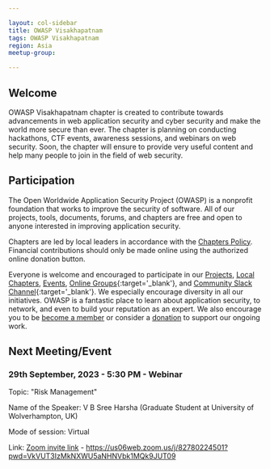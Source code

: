 ```yaml
---

layout: col-sidebar
title: OWASP Visakhapatnam
tags: OWASP Visakhapatnam
region: Asia
meetup-group:

---
```


## Welcome
OWASP Visakhapatnam chapter is created to contribute towards advancements in web application security and cyber security and make the world more secure than ever. The chapter is planning on conducting hackathons, CTF events, awareness sessions, and webinars on web security. Soon, the chapter will ensure to provide very useful content and help many people to join in the field of web security.

## Participation
The Open Worldwide Application Security Project (OWASP) is a nonprofit foundation that works to improve the security of software. All of our projects, tools, documents, forums, and chapters are free and open to anyone interested in improving application security. 

Chapters are led by local leaders in accordance with the [Chapters Policy](/www-policy/operational/chapters). Financial contributions should only be made online using the authorized online donation button. 

Everyone is welcome and encouraged to participate in our [Projects](/projects/), [Local Chapters](/chapters/), [Events](/events/), [Online Groups](https://groups.google.com/a/owasp.com/){:target='_blank'}, and [Community Slack Channel](https://owasp.slack.com/){:target='_blank'}. We especially encourage diversity in all our initiatives. OWASP is a fantastic place to learn about application security, to network, and even to build your reputation as an expert. We also encourage you to be [become a member](/membership/) or consider a [donation](/donate/) to support our ongoing work.

## Next Meeting/Event
### 29th September, 2023 - 5:30 PM - Webinar
Topic: "Risk Management"

Name of the Speaker: V B Sree Harsha (Graduate Student at University of Wolverhampton, UK)

Mode of session: Virtual

Link: [Zoom invite link](https://us06web.zoom.us/j/82780224501?pwd=VkVUT3IzMkNXWU5aNHNVbk1MQk9JUT09) - https://us06web.zoom.us/j/82780224501?pwd=VkVUT3IzMkNXWU5aNHNVbk1MQk9JUT09
